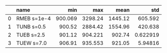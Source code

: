 |    | name        |     min |      max |    mean |        std |
|---:|:------------|--------:|---------:|--------:|-----------:|
|  0 | RMEB s=1e-4 | 900.069 | 3298.24  | 1445.12 | 605.592    |
|  1 | TUNB s=0.5  | 900.52  | 2884.42  | 1554.96 | 420.638    |
|  2 | TUEB s=2.5  | 901.12  |  904.221 |  902.74 |   0.622919 |
|  3 | TUEW s=7.0  | 906.91  |  935.553 |  921.05 |   5.94816  |